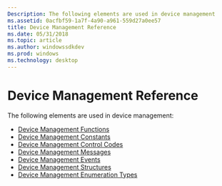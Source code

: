 ```yaml
---
Description: The following elements are used in device management
ms.assetid: 0acfbf59-1a7f-4a90-a961-559d27a0ee57
title: Device Management Reference
ms.date: 05/31/2018
ms.topic: article
ms.author: windowssdkdev
ms.prod: windows
ms.technology: desktop
---
```


# Device Management Reference

The following elements are used in device management:

-   [Device Management Functions](device-management-functions.md)
-   [Device Management Constants](device-management-constants.md)
-   [Device Management Control Codes](device-management-control-codes.md)
-   [Device Management Messages](device-management-messages.md)
-   [Device Management Events](device-management-events.md)
-   [Device Management Structures](device-management-structures.md)
-   [Device Management Enumeration Types](device-management-enumeration-types.md)

 

 



